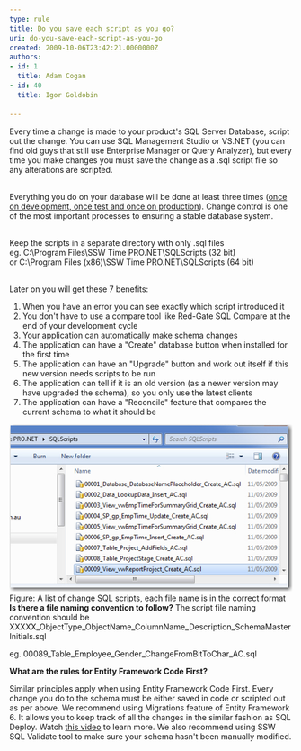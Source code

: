```yaml
---
type: rule
title: Do you save each script as you go?
uri: do-you-save-each-script-as-you-go
created: 2009-10-06T23:42:21.0000000Z
authors:
- id: 1
  title: Adam Cogan
- id: 40
  title: Igor Goldobin

---
```


 Every time a change is made to your product's SQL Server Database, script out the change. You can use SQL Management Studio or VS.NET (you can find old guys that still use Enterprise Manager or Query Analyzer), but every time you make changes you must save the change as a .sql script file so any alterations are scripted. 

<br>Everything you do on your database will be done at least three times ([once on development, once test and once on production](/do-you-have-separate-development-testing-and-production-environments)). Change control is one of the most important processes to ensuring a stable database system. 

<br>Keep the scripts in a separate directory with only .sql files 
<br>eg.  C:\Program Files\SSW Time PRO.NET\SQLScripts           (32 bit)
<br> or  C:\Program Files (x86)\SSW Time PRO.NET\SQLScripts  (64 bit)

<br>Later on you will get these 7 benefits: <br> 
1. ​When you have an error you can see exactly which script introduced it
2. You don't have to use a compare tool like Red-Gate SQL Compare at the end of your development cycle
3. Your application can automatically make schema changes
4. The application can have a "Create" database button when installed for the first time
5. The application can have an "Upgrade" button and work out itself if this new version needs scripts to be run
6. The application can tell if it is an old version (as a newer version may have upgraded the schema), so you only use the latest clients
7. The application can have a "Reconcile" feature that compares the current schema to what it should be


![](ChangeScripts.jpg) Figure: A list of change SQL scripts, each file name is in the correct format 
**Is there a file naming convention to follow?**
 The script file naming convention should be XXXXX\_ObjectType\_ObjectName\_ColumnName\_Description\_SchemaMasterInitials.sql  

 eg.  00089\_Table\_Employee\_Gender\_ChangeFromBitToChar\_AC.sql 



**What are the rules for Entity Framework Code Fi​​rst?**


Similar principles apply when using Entity Framework Code First. Every change you do to the schema must be either saved in code or scripted out as per above. We recommend using Migrations feature of Entity Framework 6. It allows you to keep track of all the changes in the similar fashion as SQL Deploy. Watch [this video](http://tv.ssw.com/4902/use-code-first-entity-framework-brendan-richards) to learn more. We also recommend using SSW SQL Validate tool to make sure your schema hasn't been manually modified.​


